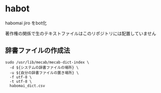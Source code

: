# habot
habomai jiro をbot化

著作権の関係で生のテキストファイルはこのリポジトリには配置していません

## 辞書ファイルの作成法
```
sudo /usr/lib/mecab/mecab-dict-index \
  -d ${システムの辞書ファイルの場所} \
  -u ${自分の辞書ファイルの置き場所} \
  -f utf-8 \
  -t utf-8 \
  habomai_dict.csv
  ```
